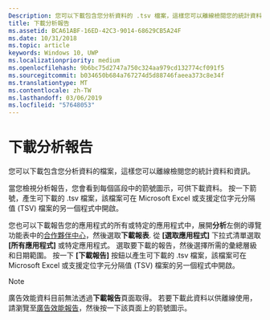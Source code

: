 ```yaml
---
Description: 您可以下載包含您分析資料的 .tsv 檔案，這樣您可以離線檢閱您的統計資料和資訊。
title: 下載分析報告
ms.assetid: BCA61ABF-16ED-42C3-9014-68629CB5A24F
ms.date: 10/31/2018
ms.topic: article
keywords: Windows 10, UWP
ms.localizationpriority: medium
ms.openlocfilehash: 9b6bc75d2747a750c324aa979cd132774cf091f5
ms.sourcegitcommit: b034650b684a767274d5d88746faeea373c8e34f
ms.translationtype: MT
ms.contentlocale: zh-TW
ms.lasthandoff: 03/06/2019
ms.locfileid: "57648053"
---
```

# <a name="download-analytics-reports"></a>下載分析報告


您可以下載包含您分析資料的檔案，這樣您可以離線檢閱您的統計資料和資訊。

當您檢視分析報告，您會看到每個區段中的箭號圖示，可供下載資料。 按一下箭號，產生可下載的 .tsv 檔案，該檔案可在 Microsoft Excel 或支援定位字元分隔值 (TSV) 檔案的另一個程式中開啟。

您也可以下載報告您的應用程式的所有或特定的應用程式中，展開**分析**左側的導覽功能表中的[合作夥伴中心](https://partner.microsoft.com/dashboard)，然後選取**下載報表**. 從 **\[選取應用程式\]** 下拉式清單選取 **\[所有應用程式\]** 或特定應用程式。 選取要下載的報告，然後選擇所需的彙總層級和日期範圍。 按一下 **\[下載報告\]** 按鈕以產生可下載的 .tsv 檔案，該檔案可在 Microsoft Excel 或支援定位字元分隔值 (TSV) 檔案的另一個程式中開啟。

> [!NOTE]
> 廣告效能資料目前無法透過**下載報告**頁面取得。 若要下載此資料以供離線使用，請瀏覽至[廣告效能報告](advertising-performance-report.md)，然後按一下該頁面上的箭號圖示。 

